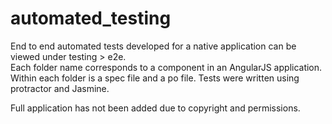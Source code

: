 # automated_testing
End to end automated tests developed for a native application can be viewed under testing > e2e.  
Each folder name corresponds to a component in an AngularJS application. Within each folder is a spec file and a po file. 
Tests were written using protractor and Jasmine.

Full application has not been added due to copyright and permissions.
